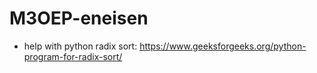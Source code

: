 # M3OEP-eneisen

- help with python radix sort: https://www.geeksforgeeks.org/python-program-for-radix-sort/
